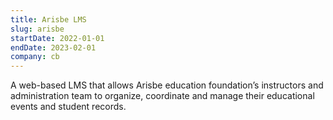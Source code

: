 ```yaml
---
title: Arisbe LMS
slug: arisbe
startDate: 2022-01-01
endDate: 2023-02-01
company: cb
---
```


A web-based LMS that allows Arisbe education foundation’s instructors and administration team to organize, coordinate and manage their educational events and student records.

[//]: # (My primary responsibility in this project was the development of the front end, but I also contribute to the back end when needed.)
